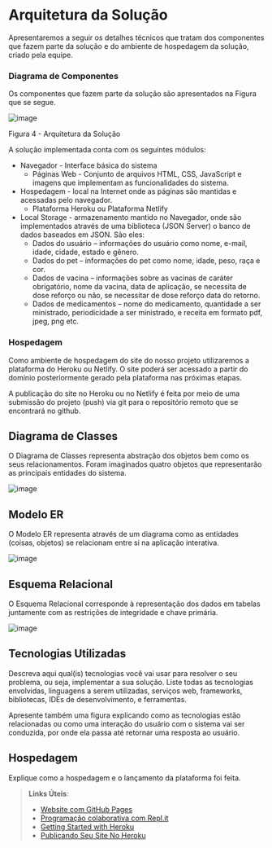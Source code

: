 # Arquitetura da Solução

Apresentaremos a seguir os detalhes técnicos que tratam dos componentes que fazem parte da solução e do ambiente de hospedagem da solução, criado pela equipe. 

  

### Diagrama de Componentes 

Os componentes que fazem parte da solução são apresentados na Figura que se segue. 

![image](https://github.com/ICEI-PUC-Minas-PMV-ADS/PetCare/blob/main/docs/img/Arquitetura.jpeg)

Figura 4 - Arquitetura da Solução 

 

A solução implementada conta com os seguintes módulos:  

 

 - Navegador - Interface básica do sistema
	 - Páginas Web - Conjunto de arquivos HTML, CSS, JavaScript e imagens que implementam as funcionalidades do sistema.
 - Hospedagem - local na Internet onde as páginas são mantidas e acessadas pelo navegador.
	 - Plataforma Heroku ou Plataforma Netlify
 - Local Storage - armazenamento mantido no Navegador, onde são implementados através de uma biblioteca (JSON Server) o banco de dados baseados em JSON. São eles:
	 - Dados do usuário – informações do usuário como nome, e-mail, idade, cidade, estado e gênero.
	 - Dados do pet – informações do pet como nome, idade, peso, raça e cor.
	 - Dados de vacina – informações sobre as vacinas de caráter obrigatório, nome da vacina, data de aplicação, se necessita de dose reforço ou não, se necessitar de dose reforço data do retorno.
	 - Dados de medicamentos – nome do medicamento, quantidade a ser ministrado, periodicidade a ser ministrado, e receita em formato pdf, jpeg, png etc.
	  

### Hospedagem 

Como ambiente de hospedagem do site do nosso projeto utilizaremos a plataforma do Heroku ou Netlify. O site poderá ser acessado a partir do domínio posteriormente gerado pela plataforma nas próximas etapas. 
 
A publicação do site no Heroku ou no Netlify é feita por meio de uma submissão do projeto (push) via git para o repositório remoto que se encontrará no github.

## Diagrama de Classes

O Diagrama de Classes representa abstração dos objetos bem como os seus relacionamentos. Foram imaginados quatro objetos que representarão as principais entidades do sistema. 



![image](https://github.com/ICEI-PUC-Minas-PMV-ADS/PetCare-/blob/main/docs/img/Diagrama%20de%20classes%20PetCare.PNG?raw=true)


## Modelo ER

O Modelo ER representa através de um diagrama como as entidades (coisas, objetos) se relacionam entre si na aplicação interativa.

![image](https://raw.githubusercontent.com/ICEI-PUC-Minas-PMV-ADS/PetCare-/main/docs/img/ER.png)
## Esquema Relacional

O Esquema Relacional corresponde à representação dos dados em tabelas juntamente com as restrições de integridade e chave primária.
 
![image](https://user-images.githubusercontent.com/78277341/162640286-5c5d21d3-f7ba-4f24-9b68-c5f1733094ce.png)

## Tecnologias Utilizadas

Descreva aqui qual(is) tecnologias você vai usar para resolver o seu problema, ou seja, implementar a sua solução. Liste todas as tecnologias envolvidas, linguagens a serem utilizadas, serviços web, frameworks, bibliotecas, IDEs de desenvolvimento, e ferramentas.

Apresente também uma figura explicando como as tecnologias estão relacionadas ou como uma interação do usuário com o sistema vai ser conduzida, por onde ela passa até retornar uma resposta ao usuário.

## Hospedagem

Explique como a hospedagem e o lançamento da plataforma foi feita.

> **Links Úteis**:
>
> - [Website com GitHub Pages](https://pages.github.com/)
> - [Programação colaborativa com Repl.it](https://repl.it/)
> - [Getting Started with Heroku](https://devcenter.heroku.com/start)
> - [Publicando Seu Site No Heroku](http://pythonclub.com.br/publicando-seu-hello-world-no-heroku.html)
